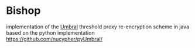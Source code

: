# Bishop
implementation of the [Umbral](https://github.com/nucypher/umbral-doc/blob/master/umbral-doc.pdf) threshold proxy re-encryption scheme in java based on the python implementation
https://github.com/nucypher/pyUmbral/



